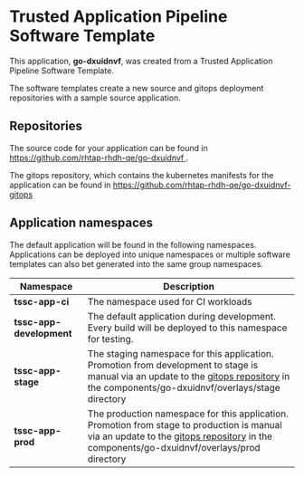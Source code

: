 # Trusted Application Pipeline Software Template

This application, **go-dxuidnvf**, was created from a Trusted Application Pipeline Software Template.

The software templates create a new source and gitops deployment repositories with a sample source application. 

## Repositories

The source code for your application can be found in [https://github.com/rhtap-rhdh-qe/go-dxuidnvf ](https://github.com/rhtap-rhdh-qe/go-dxuidnvf ).
 
The gitops repository, which contains the kubernetes manifests for the application can be found in 
[https://github.com/rhtap-rhdh-qe/go-dxuidnvf-gitops ](https://github.com/rhtap-rhdh-qe/go-dxuidnvf-gitops ) 

## Application namespaces 

The default application will be found in the following namespaces. Applications can be deployed into unique namespaces or multiple software templates can also bet generated into the same group namespaces.  

|  Namespace   |  Description   |  
| -------- | -------- |
| **tssc-app-ci** | The namespace used for CI workloads |
| **tssc-app-development** | The default application during development. Every build will be deployed to this namespace for testing. |
| **tssc-app-stage** | The staging namespace for this application. Promotion from development to stage is manual via an update to the [gitops repository](https://github.com/rhtap-rhdh-qe/go-dxuidnvf-gitops ) in the components/go-dxuidnvf/overlays/stage directory |
| **tssc-app-prod** | The production namespace for this application. Promotion from stage to production is manual via an update to the [gitops repository](https://github.com/rhtap-rhdh-qe/go-dxuidnvf-gitops ) in the components/go-dxuidnvf/overlays/prod directory |